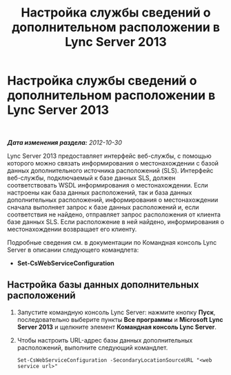 ﻿---
title: Настройка службы сведений о дополнительном расположении в Lync Server 2013
TOCTitle: Настройка службы сведений о дополнительном расположении в Lync Server 2013
ms:assetid: 083ffbc6-7c18-4141-85f9-8825b62c3d10
ms:mtpsurl: https://technet.microsoft.com/ru-ru/library/Gg398138(v=OCS.15)
ms:contentKeyID: 49308857
ms.date: 05/19/2016
mtps_version: v=OCS.15
ms.translationtype: HT
---

# Настройка службы сведений о дополнительном расположении в Lync Server 2013

 

_**Дата изменения раздела:** 2012-10-30_

Lync Server 2013 предоставляет интерфейс веб-службы, с помощью которого можно связать информирования о местонахождении с базой данных дополнительного источника расположений (SLS). Интерфейс веб-службы, подключаемый к базе данных SLS, должен соответствовать WSDL информирования о местонахождении. Если настроены как база данных расположений, так и база данных дополнительных расположений, информирования о местонахождении сначала выполняет запрос к базе данных расположений и, если соответствия не найдено, отправляет запрос расположения от клиента базе данных SLS. Если расположение в ней найдено, информирования о местонахождении возвращает его клиенту.

Подробные сведения см. в документации по Командная консоль Lync Server в описании следующего командлета:

  - **Set-CsWebServiceConfiguration**

## Настройка базы данных дополнительных расположений

1.  Запустите командную консоль Lync Server: нажмите кнопку **Пуск**, последовательно выберите пункты **Все программы** и **Microsoft Lync Server 2013** и щелкните элемент **Командная консоль Lync Server**.

2.  Чтобы настроить URL-адрес базы данных дополнительных расположений, выполните следующий командлет.
    
        Set-CsWebServiceConfiguration -SecondaryLocationSourceURL "<web service url>"


